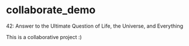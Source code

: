 # collaborate_demo


42: Answer to the Ultimate Question of Life, the Universe, and Everything

This is a collaborative project :)

